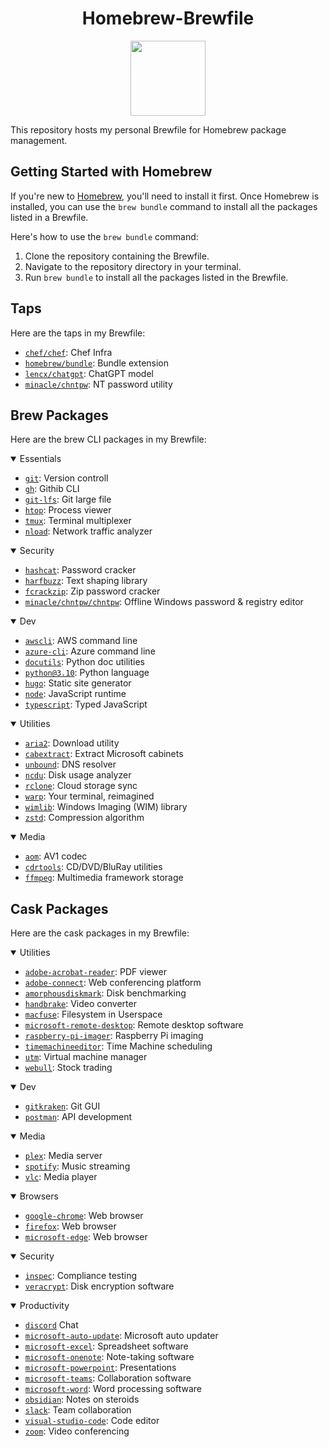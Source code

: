 <h1 align="center">Homebrew-Brewfile</h1> 
<p align="center">
  <a href="https://github.com/lissy93/brewfile/">
    <img width="120" src="https://brew.sh/assets/img/homebrew.svg" />
  </a>
</p>


This repository hosts my personal Brewfile for Homebrew package management. 

## Getting Started with Homebrew

If you're new to [Homebrew](https://brew.sh/), you'll need to install it first. Once Homebrew is installed, you can use the `brew bundle` command to install all the packages listed in a Brewfile.

Here's how to use the `brew bundle` command:

1. Clone the repository containing the Brewfile.
2. Navigate to the repository directory in your terminal.
3. Run `brew bundle` to install all the packages listed in the Brewfile.

## Taps

Here are the taps in my Brewfile:

- [`chef/chef`](https://github.com/chef/chef): Chef Infra
- [`homebrew/bundle`](https://github.com/Homebrew/homebrew-bundle): Bundle extension
- [`lencx/chatgpt`](https://github.com/lencx/ChatGPT.git): ChatGPT model
- [`minacle/chntpw`](https://github.com/minacle/chntpw): NT password utility

## Brew Packages

Here are the brew CLI packages in my Brewfile:

<details open>
<summary>Essentials</summary>

- [`git`](https://git-scm.com/): Version controll
- [`gh`](https://cli.github.com): Githib CLI
- [`git-lfs`](https://git-lfs.github.com/): Git large file
- [`htop`](https://htop.dev/): Process viewer
- [`tmux`](https://github.com/tmux/tmux/wiki): Terminal multiplexer
- [`nload`](https://www.roland-riegel.de/nload/): Network traffic analyzer

</details>

<details open>
<summary>Security</summary>

- [`hashcat`](https://hashcat.net/hashcat/): Password cracker
- [`harfbuzz`](https://harfbuzz.org/): Text shaping library
- [`fcrackzip`](https://github.com/hyc/fcrackzip): Zip password cracker
- [`minacle/chntpw/chntpw`](https://github.com/minacle/chntpw): Offline Windows password & registry editor

</details>

<details open>
<summary>Dev</summary>

- [`awscli`](https://aws.amazon.com/cli/): AWS command line
- [`azure-cli`](https://docs.microsoft.com/cli/azure/): Azure command line
- [`docutils`](https://docutils.sourceforge.io/): Python doc utilities
- [`python@3.10`](https://www.python.org/): Python language
- [`hugo`](https://gohugo.io/): Static site generator
- [`node`](https://nodejs.org/en/): JavaScript runtime
- [`typescript`](https://www.typescriptlang.org/): Typed JavaScript

</details>

<details open>
<summary>Utilities</summary>

- [`aria2`](https://aria2.github.io/): Download utility
- [`cabextract`](https://www.cabextract.org.uk/): Extract Microsoft cabinets
- [`unbound`](https://www.unbound.net/): DNS resolver
- [`ncdu`](https://dev.yorhel.nl/ncdu): Disk usage analyzer
- [`rclone`](https://rclone.org/): Cloud storage sync
- [`warp`](https://warp.dev): Your terminal, reimagined
- [`wimlib`](https://wimlib.net/): Windows Imaging (WIM) library
- [`zstd`](https://github.com/facebook/zstd): Compression algorithm

</details>

<details open>
<summary>Media</summary>

- [`aom`](https://aomedia.org/): AV1 codec
- [`cdrtools`](http://cdrtools.sourceforge.net/private/cdrecord.html): CD/DVD/BluRay utilities
- [`ffmpeg`](https://www.ffmpeg.org/): Multimedia framework storage

</details>

## Cask Packages

Here are the cask packages in my Brewfile:

<details open>
<summary>Utilities</summary>

- [`adobe-acrobat-reader`](https://acrobat.adobe.com/us/en/acrobat/pdf-reader.html): PDF viewer
- [`adobe-connect`](https://www.adobe.com/products/adobeconnect.html): Web conferencing platform
- [`amorphousdiskmark`](https://www.katsurashareware.com/pgs/adm.html): Disk benchmarking
- [`handbrake`](https://handbrake.fr/): Video converter
- [`macfuse`](https://osxfuse.github.io/): Filesystem in Userspace
- [`microsoft-remote-desktop`](https://www.microsoft.com/remote-desktop): Remote desktop software
- [`raspberry-pi-imager`](https://www.raspberrypi.org/software/): Raspberry Pi imaging
- [`timemachineeditor`](https://tclementdev.com/timemachineeditor/): Time Machine scheduling
- [`utm`](https://getutm.app/): Virtual machine manager
- [`webull`](https://www.webull.com/): Stock trading


</details>

<details open>
<summary>Dev</summary>

- [`gitkraken`](https://www.gitkraken.com/): Git GUI
- [`postman`](https://www.getpostman.com/): API development

</details>

<details open>
<summary>Media</summary>

- [`plex`](https://www.plex.tv/): Media server
- [`spotify`](https://www.spotify.com/): Music streaming
- [`vlc`](https://www.videolan.org/vlc/index.html): Media player

</details>

<details open>
<summary>Browsers</summary>

- [`google-chrome`](https://www.google.com/chrome/): Web browser
- [`firefox`](https://www.mozilla.org/firefox/): Web browser
- [`microsoft-edge`](https://www.microsoft.com/en-us/edge): Web browser

</details>

<details open>
<summary>Security</summary>

- [`inspec`](https://www.inspec.io/): Compliance testing
- [`veracrypt`](https://www.veracrypt.fr/en/Home.html): Disk encryption software

</details>

<details open>
<summary>Productivity</summary>

- [`discord`](https://discord.com) Chat
- [`microsoft-auto-update`](https://docs.microsoft.com/en-us/officeupdates/release-notes-office-for-mac): Microsoft auto updater
- [`microsoft-excel`](https://www.microsoft.com/excel): Spreadsheet software
- [`microsoft-onenote`](https://www.microsoft.com/onenote): Note-taking software
- [`microsoft-powerpoint`](https://www.micosoft.com/powerpoint): Presentations
- [`microsoft-teams`](https://www.microsoft.com/teams): Collaboration software
- [`microsoft-word`](https://www.microsoft.com/word): Word processing software
- [`obsidian`](https://obsidian.md): Notes on steroids
- [`slack`](https://slack.com/): Team collaboration
- [`visual-studio-code`](https://code.visualstudio.com/): Code editor
- [`zoom`](https://zoom.us/): Video conferencing

</details>

